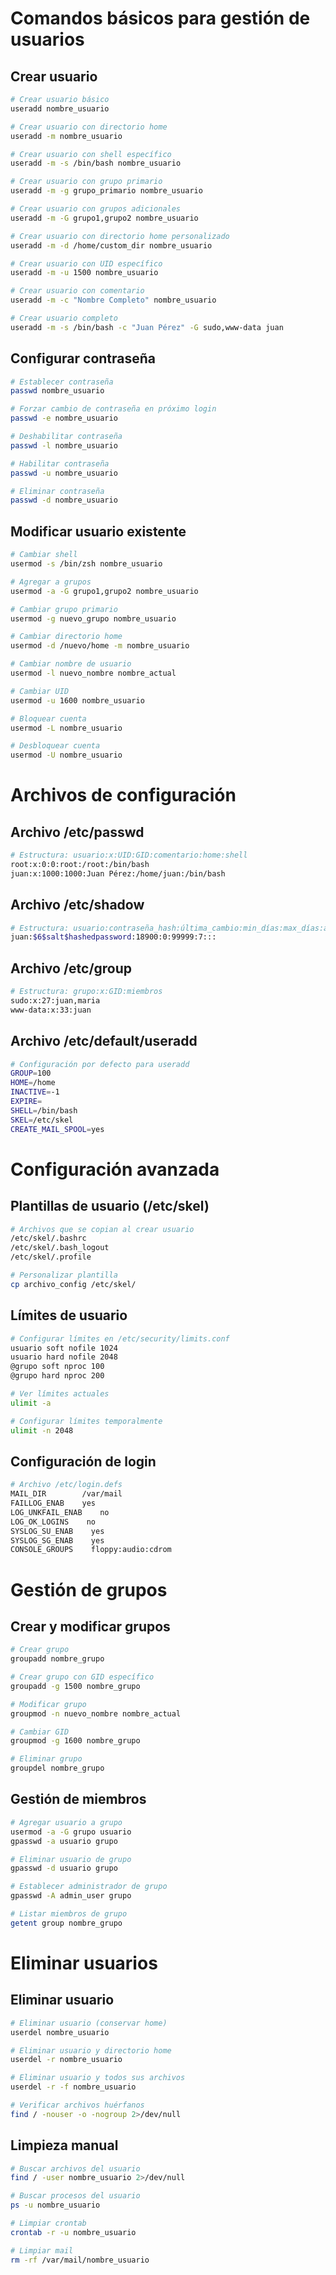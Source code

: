 # Comandos básicos para gestión de usuarios

## Crear usuario

```bash
# Crear usuario básico
useradd nombre_usuario

# Crear usuario con directorio home
useradd -m nombre_usuario

# Crear usuario con shell específico
useradd -m -s /bin/bash nombre_usuario

# Crear usuario con grupo primario
useradd -m -g grupo_primario nombre_usuario

# Crear usuario con grupos adicionales
useradd -m -G grupo1,grupo2 nombre_usuario

# Crear usuario con directorio home personalizado
useradd -m -d /home/custom_dir nombre_usuario

# Crear usuario con UID específico
useradd -m -u 1500 nombre_usuario

# Crear usuario con comentario
useradd -m -c "Nombre Completo" nombre_usuario

# Crear usuario completo
useradd -m -s /bin/bash -c "Juan Pérez" -G sudo,www-data juan
```

## Configurar contraseña

```bash
# Establecer contraseña
passwd nombre_usuario

# Forzar cambio de contraseña en próximo login
passwd -e nombre_usuario

# Deshabilitar contraseña
passwd -l nombre_usuario

# Habilitar contraseña
passwd -u nombre_usuario

# Eliminar contraseña
passwd -d nombre_usuario
```

## Modificar usuario existente

```bash
# Cambiar shell
usermod -s /bin/zsh nombre_usuario

# Agregar a grupos
usermod -a -G grupo1,grupo2 nombre_usuario

# Cambiar grupo primario
usermod -g nuevo_grupo nombre_usuario

# Cambiar directorio home
usermod -d /nuevo/home -m nombre_usuario

# Cambiar nombre de usuario
usermod -l nuevo_nombre nombre_actual

# Cambiar UID
usermod -u 1600 nombre_usuario

# Bloquear cuenta
usermod -L nombre_usuario

# Desbloquear cuenta
usermod -U nombre_usuario
```


# Archivos de configuración

## Archivo /etc/passwd

```bash
# Estructura: usuario:x:UID:GID:comentario:home:shell
root:x:0:0:root:/root:/bin/bash
juan:x:1000:1000:Juan Pérez:/home/juan:/bin/bash
```

## Archivo /etc/shadow

```bash
# Estructura: usuario:contraseña_hash:última_cambio:min_días:max_días:advertencia:inactivo:expiración
juan:$6$salt$hashedpassword:18900:0:99999:7:::
```

## Archivo /etc/group

```bash
# Estructura: grupo:x:GID:miembros
sudo:x:27:juan,maria
www-data:x:33:juan
```

## Archivo /etc/default/useradd

```bash
# Configuración por defecto para useradd
GROUP=100
HOME=/home
INACTIVE=-1
EXPIRE=
SHELL=/bin/bash
SKEL=/etc/skel
CREATE_MAIL_SPOOL=yes
```


# Configuración avanzada

## Plantillas de usuario (/etc/skel)

```bash
# Archivos que se copian al crear usuario
/etc/skel/.bashrc
/etc/skel/.bash_logout
/etc/skel/.profile

# Personalizar plantilla
cp archivo_config /etc/skel/
```

## Límites de usuario

```bash
# Configurar límites en /etc/security/limits.conf
usuario soft nofile 1024
usuario hard nofile 2048
@grupo soft nproc 100
@grupo hard nproc 200

# Ver límites actuales
ulimit -a

# Configurar límites temporalmente
ulimit -n 2048
```

## Configuración de login

```bash
# Archivo /etc/login.defs
MAIL_DIR        /var/mail
FAILLOG_ENAB    yes
LOG_UNKFAIL_ENAB    no
LOG_OK_LOGINS    no
SYSLOG_SU_ENAB    yes
SYSLOG_SG_ENAB    yes
CONSOLE_GROUPS    floppy:audio:cdrom
```


# Gestión de grupos

## Crear y modificar grupos

```bash
# Crear grupo
groupadd nombre_grupo

# Crear grupo con GID específico
groupadd -g 1500 nombre_grupo

# Modificar grupo
groupmod -n nuevo_nombre nombre_actual

# Cambiar GID
groupmod -g 1600 nombre_grupo

# Eliminar grupo
groupdel nombre_grupo
```

## Gestión de miembros

```bash
# Agregar usuario a grupo
usermod -a -G grupo usuario
gpasswd -a usuario grupo

# Eliminar usuario de grupo
gpasswd -d usuario grupo

# Establecer administrador de grupo
gpasswd -A admin_user grupo

# Listar miembros de grupo
getent group nombre_grupo
```


# Eliminar usuarios

## Eliminar usuario

```bash
# Eliminar usuario (conservar home)
userdel nombre_usuario

# Eliminar usuario y directorio home
userdel -r nombre_usuario

# Eliminar usuario y todos sus archivos
userdel -r -f nombre_usuario

# Verificar archivos huérfanos
find / -nouser -o -nogroup 2>/dev/null
```

## Limpieza manual

```bash
# Buscar archivos del usuario
find / -user nombre_usuario 2>/dev/null

# Buscar procesos del usuario
ps -u nombre_usuario

# Limpiar crontab
crontab -r -u nombre_usuario

# Limpiar mail
rm -rf /var/mail/nombre_usuario
```